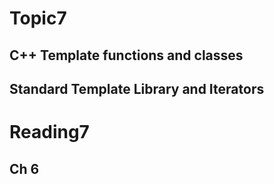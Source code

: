 Topic7
==
## C++ Template functions and classes

## Standard Template Library and Iterators

Reading7
==
## Ch 6
